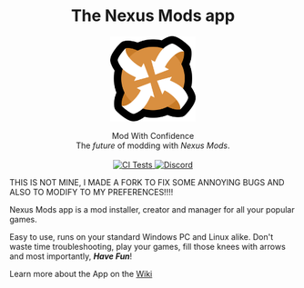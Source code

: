 <div align="center">
	<h1>The Nexus Mods app</h1>
	<img src="https://github.com/Nexus-Mods/NexusMods.MkDocsMaterial.Themes.Next/blob/2b49cf1fdd0f15684c6057259b52210e73705b98/Images/Nexus-Icon.png?raw=true" width="150" align="center" />
	<br/> <br/>
    Mod With Confidence
    <br/>
    The <i>future</i> of modding with <i>Nexus Mods</i>.
    <br/><br/>
    <a href="https://github.com/Nexus-Mods/NexusMods.App/actions/workflows/clean_environment_tests.yaml" target="_blank">
        <img src="https://github.com/Nexus-Mods/NexusMods.App/actions/workflows/clean_environment_tests.yaml/badge.svg" alt="CI Tests">
    </a>
    <a href="https://discord.gg/ReWTxb93jS" target="_blank">
        <img src="https://img.shields.io/discord/1134149061080002713?logo=discord&logoColor=white&color=7289da" alt="Discord">
    </a>
</div>

THIS IS NOT MINE, I MADE A FORK TO FIX SOME ANNOYING BUGS AND ALSO TO MODIFY TO MY PREFERENCES!!!!

Nexus Mods app is a mod installer, creator and manager for all your popular games.

Easy to use, runs on your standard Windows PC and Linux alike. Don't waste time troubleshooting, play your games,
fill those knees with arrows and most importantly, ***Have Fun***!

Learn more about the App on the [Wiki](https://nexus-mods.github.io/NexusMods.App/)
